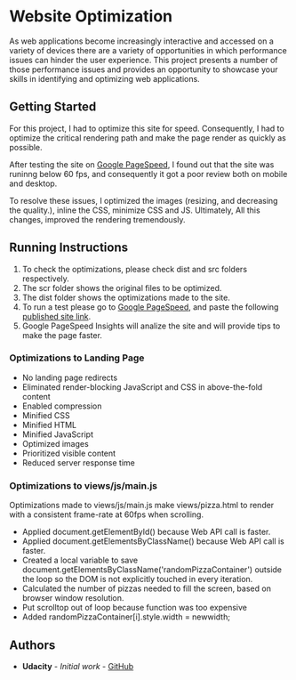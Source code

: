 # Website Optimization

As web applications become increasingly interactive and accessed on a variety of devices there are a variety of opportunities in which performance issues can hinder the user experience. This project presents a number of those performance issues and provides an opportunity to showcase your skills in identifying and optimizing web applications.

## Getting Started

For this project, I had to optimize this site for speed. Consequently, I had to optimize the critical rendering path and make the page render as quickly as possible. 

After testing the site on [Google PageSpeed](https://developers.google.com/speed/pagespeed/insights/?url=https%3A%2F%2Flmedinatriana.github.io%2Fwebsite-optimization "Google PageSpeed"), I found out that the site was runinng below 60 fps, and consequently it got a poor review both on mobile and desktop.

To resolve these issues, I optimized the images (resizing, and decreasing the quality.), inline the CSS, minimize CSS and JS. Ultimately, All this changes, improved the rendering tremendously.

## Running Instructions

1. To check the optimizations, please check dist and src folders respectively.
2. The scr folder shows the original files to be optimized.
3. The dist folder shows the optimizations made to the site.
4. To run a test please go to [Google PageSpeed](https://developers.google.com/speed/pagespeed/insights/?url=https%3A%2F%2Flmedinatriana.github.io%2Fwebsite-optimization "Google PageSpeed"), and paste the following [published site link](https://lmedinatriana.github.io/website-optimization/ "Website Optimization Project").
5. Google PageSpeed Insights will analize the site and will provide tips to make the page faster.


### Optimizations to Landing Page

* No landing page redirects
* Eliminated render-blocking JavaScript and CSS in above-the-fold content
* Enabled compression
* Minified CSS
* Minified HTML
* Minified JavaScript
* Optimized images
* Prioritized visible content
* Reduced server response time

### Optimizations to views/js/main.js

Optimizations made to views/js/main.js make views/pizza.html to render with a consistent frame-rate at 60fps when scrolling.

* Applied document.getElementById() because Web API call is faster.
* Applied document.getElementsByClassName() because Web API call is faster.
* Created a local variable to save document.getElementsByClassName('randomPizzaContainer') outside the loop so the DOM is not explicitly touched in every iteration.
* Calculated the number of pizzas needed to fill the screen, based on browser window resolution.
* Put scrolltop out of loop because function was too expensive 
* Added randomPizzaContainer[i].style.width = newwidth;

## Authors

* **Udacity** - *Initial work* - [GitHub](https://github.com/udacity/frontend-nanodegree-mobile-portfolio)




